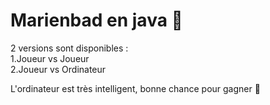 # Marienbad en java 👾
2 versions sont disponibles :
<br>
</t>1.Joueur vs Joueur
<br>
</t>2.Joueur vs Ordinateur

L'ordinateur est très intelligent, bonne chance pour gagner 🫡​
